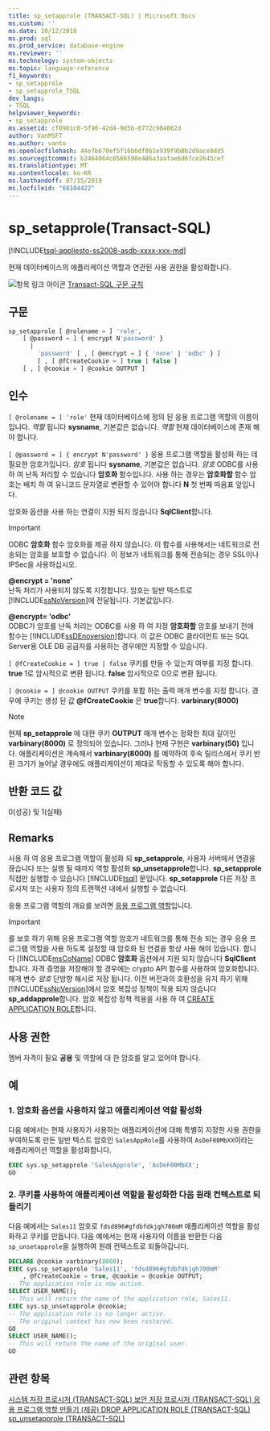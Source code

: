 ```yaml
---
title: sp_setapprole (TRANSACT-SQL) | Microsoft Docs
ms.custom: ''
ms.date: 10/12/2018
ms.prod: sql
ms.prod_service: database-engine
ms.reviewer: ''
ms.technology: system-objects
ms.topic: language-reference
f1_keywords:
- sp_setapprole
- sp_setapprole_TSQL
dev_langs:
- TSQL
helpviewer_keywords:
- sp_setapprole
ms.assetid: cf0901c0-5f90-42d4-9d5b-8772c904062d
author: VanMSFT
ms.author: vanto
ms.openlocfilehash: 44e7b670ef5f16b6df861e939f9b8b2d9ace8dd5
ms.sourcegitcommit: b2464064c0566590e486a3aafae6d67ce2645cef
ms.translationtype: MT
ms.contentlocale: ko-KR
ms.lasthandoff: 07/15/2019
ms.locfileid: "68104422"
---
```

# <a name="sp_setapprole-transact-sql"></a>sp_setapprole(Transact-SQL)

[!INCLUDE[tsql-appliesto-ss2008-asdb-xxxx-xxx-md](../../includes/tsql-appliesto-ss2008-asdb-xxxx-xxx-md.md)]

  현재 데이터베이스의 애플리케이션 역할과 연관된 사용 권한을 활성화합니다.  
  
 ![항목 링크 아이콘](../../database-engine/configure-windows/media/topic-link.gif "항목 링크 아이콘") [Transact-SQL 구문 규칙](../../t-sql/language-elements/transact-sql-syntax-conventions-transact-sql.md)  
  
## <a name="syntax"></a>구문  

```sql
sp_setapprole [ @rolename = ] 'role',  
    [ @password = ] { encrypt N'password' }
      |  
        'password' [ , [ @encrypt = ] { 'none' | 'odbc' } ]  
        [ , [ @fCreateCookie = ] true | false ]  
    [ , [ @cookie = ] @cookie OUTPUT ]  
```

## <a name="arguments"></a>인수

`[ @rolename = ] 'role'` 현재 데이터베이스에 정의 된 응용 프로그램 역할의 이름이입니다. *역할* 됩니다 **sysname**, 기본값은 없습니다. *역할* 현재 데이터베이스에 존재 해야 합니다.  
  
`[ @password = ] { encrypt N'password' }` 응용 프로그램 역할을 활성화 하는 데 필요한 암호가입니다. *암호* 됩니다 **sysname**, 기본값은 없습니다. *암호* ODBC를 사용 하 여 난독 처리할 수 있습니다 **암호화** 함수입니다. 사용 하는 경우는 **암호화할** 함수 암호는 배치 하 여 유니코드 문자열로 변환할 수 있어야 합니다 **N** 첫 번째 따옴표 앞입니다.  
  
 암호화 옵션을 사용 하는 연결이 지원 되지 않습니다 **SqlClient**합니다.  
  
> [!IMPORTANT]  
> ODBC **암호화** 함수 암호화를 제공 하지 않습니다. 이 함수를 사용해서는 네트워크로 전송되는 암호를 보호할 수 없습니다. 이 정보가 네트워크를 통해 전송되는 경우 SSL이나 IPSec을 사용하십시오.
  
 **@encrypt = 'none'**  
 난독 처리가 사용되지 않도록 지정합니다. 암호는 일반 텍스트로 [!INCLUDE[ssNoVersion](../../includes/ssnoversion-md.md)]에 전달됩니다. 기본값입니다.  
  
 **@encrypt= 'odbc'**  
 ODBC가 암호를 난독 처리는 ODBC를 사용 하 여 지정 **암호화할** 암호를 보내기 전에 함수는 [!INCLUDE[ssDEnoversion](../../includes/ssdenoversion-md.md)]합니다. 이 값은 ODBC 클라이언트 또는 SQL Server용 OLE DB 공급자를 사용하는 경우에만 지정할 수 있습니다.  
  
`[ @fCreateCookie = ] true | false` 쿠키를 만들 수 있는지 여부를 지정 합니다. **true** 1로 암시적으로 변환 됩니다. **false** 암시적으로 0으로 변환 됩니다.  
  
`[ @cookie = ] @cookie OUTPUT` 쿠키를 포함 하는 출력 매개 변수를 지정 합니다. 경우에 쿠키는 생성 된 값 **@fCreateCookie** 은 **true**합니다. **varbinary(8000)**  
  
> [!NOTE]  
> 현재 **sp_setapprole** 에 대한 쿠키 **OUTPUT** 매개 변수는 정확한 최대 길이인 **varbinary(8000)** 로 정의되어 있습니다. 그러나 현재 구현은 **varbinary(50)** 입니다. 애플리케이션은 계속해서 **varbinary(8000)** 를 예약하여 후속 릴리스에서 쿠키 반환 크기가 늘어날 경우에도 애플리케이션이 제대로 작동할 수 있도록 해야 합니다.
  
## <a name="return-code-values"></a>반환 코드 값

 0(성공) 및 1(실패)  
  
## <a name="remarks"></a>Remarks

 사용 하 여 응용 프로그램 역할이 활성화 되 **sp_setapprole**, 사용자 서버에서 연결을 끊습니다 또는 실행 될 때까지 역할 활성화 **sp_unsetapprole**합니다. **sp_setapprole** 직접만 실행할 수 있습니다 [!INCLUDE[tsql](../../includes/tsql-md.md)] 문입니다. **sp_setapprole** 다른 저장 프로시저 또는 사용자 정의 트랜잭션 내에서 실행할 수 없습니다.  
  
 응용 프로그램 역할의 개요를 보려면 [응용 프로그램 역할](../../relational-databases/security/authentication-access/application-roles.md)입니다.  
  
> [!IMPORTANT]  
> 를 보호 하기 위해 응용 프로그램 역할 암호가 네트워크를 통해 전송 되는 경우 응용 프로그램 역할을 사용 하도록 설정할 때 암호화 된 연결을 항상 사용 해야 있습니다.
> 합니다 [!INCLUDE[msCoName](../../includes/msconame-md.md)] ODBC **암호화** 옵션에서 지원 되지 않습니다 **SqlClient**합니다. 자격 증명을 저장해야 할 경우에는 crypto API 함수를 사용하여 암호화합니다. 매개 변수 *암호* 단방향 해시로 저장 됩니다. 이전 버전과의 호환성을 유지 하기 위해 [!INCLUDE[ssNoVersion](../../includes/ssnoversion-md.md)]에서 암호 복잡성 정책이 적용 되지 않습니다 **sp_addapprole**합니다. 암호 복잡성 정책 적용을 사용 하 여 [CREATE APPLICATION ROLE](../../t-sql/statements/create-application-role-transact-sql.md)합니다.  
  
## <a name="permissions"></a>사용 권한

멤버 자격이 필요 **공용** 및 역할에 대 한 암호를 알고 있어야 합니다.  
  
## <a name="examples"></a>예  
  
### <a name="a-activating-an-application-role-without-the-encrypt-option"></a>1\. 암호화 옵션을 사용하지 않고 애플리케이션 역할 활성화

 다음 예에서는 현재 사용자가 사용하는 애플리케이션에 대해 특별히 지정한 사용 권한을 부여하도록 만든 일반 텍스트 암호인 `SalesAppRole`를 사용하여 `AsDeF00MbXX`이라는 애플리케이션 역할을 활성화합니다.

```sql
EXEC sys.sp_setapprole 'SalesApprole', 'AsDeF00MbXX';  
GO
```

### <a name="b-activating-an-application-role-with-a-cookie-and-then-reverting-to-the-original-context"></a>2\. 쿠키를 사용하여 애플리케이션 역할을 활성화한 다음 원래 컨텍스트로 되돌리기

 다음 예에서는 `Sales11` 암호로 `fdsd896#gfdbfdkjgh700mM` 애플리케이션 역할을 활성화하고 쿠키를 만듭니다. 다음 예에서는 현재 사용자의 이름을 반환한 다음 `sp_unsetapprole`을 실행하여 원래 컨텍스트로 되돌아갑니다.  

```sql
DECLARE @cookie varbinary(8000);  
EXEC sys.sp_setapprole 'Sales11', 'fdsd896#gfdbfdkjgh700mM'  
    , @fCreateCookie = true, @cookie = @cookie OUTPUT;  
-- The application role is now active.  
SELECT USER_NAME();  
-- This will return the name of the application role, Sales11.  
EXEC sys.sp_unsetapprole @cookie;  
-- The application role is no longer active.  
-- The original context has now been restored.  
GO  
SELECT USER_NAME();  
-- This will return the name of the original user.
GO
```

## <a name="see-also"></a>관련 항목

 [시스템 저장 프로시저 &#40;TRANSACT-SQL&#41; ](../../relational-databases/system-stored-procedures/system-stored-procedures-transact-sql.md) [보안 저장 프로시저 &#40;TRANSACT-SQL&#41; ](../../relational-databases/system-stored-procedures/security-stored-procedures-transact-sql.md) [응용 프로그램 역할 만들기 &#40;제공&#41; ](../../t-sql/statements/create-application-role-transact-sql.md) [DROP APPLICATION ROLE &#40;TRANSACT-SQL&#41; ](../../t-sql/statements/drop-application-role-transact-sql.md) [sp_unsetapprole &#40;TRANSACT-SQL&#41;](../../relational-databases/system-stored-procedures/sp-unsetapprole-transact-sql.md)
